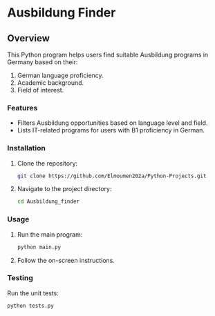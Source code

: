 
# Ausbildung Finder  

## Overview  
This Python program helps users find suitable Ausbildung programs in Germany based on their:  
1. German language proficiency.  
2. Academic background.  
3. Field of interest.  

### Features  
- Filters Ausbildung opportunities based on language level and field.  
- Lists IT-related programs for users with B1 proficiency in German.  

### Installation  
1. Clone the repository:  
   ```bash
   git clone https://github.com/Elmoumen202a/Python-Projects.git
   ```  
2. Navigate to the project directory:  
   ```bash
   cd Ausbildung_finder
   ```  

### Usage  
1. Run the main program:  
   ```bash
   python main.py
   ```  
2. Follow the on-screen instructions.  

### Testing  
Run the unit tests:  
```bash
python tests.py
```  



